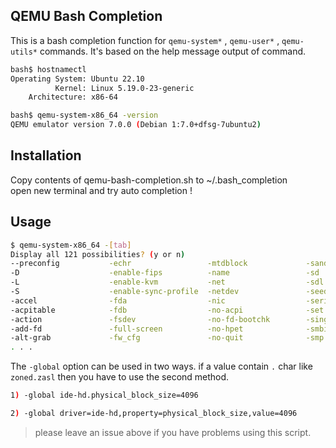 ## QEMU Bash Completion

This is a bash completion function for `qemu-system*` , `qemu-user*` ,
`qemu-utils*` commands.
It's based on the help message output of command.

```sh
bash$ hostnamectl
Operating System: Ubuntu 22.10                    
          Kernel: Linux 5.19.0-23-generic
    Architecture: x86-64

bash$ qemu-system-x86_64 -version 
QEMU emulator version 7.0.0 (Debian 1:7.0+dfsg-7ubuntu2)
```


## Installation

Copy contents of qemu-bash-completion.sh to ~/.bash_completion  
open new terminal and try auto completion !

## Usage


```sh
$ qemu-system-x86_64 -[tab]
Display all 121 possibilities? (y or n)
--preconfig           -echr                 -mtdblock             -sandbox
-D                    -enable-fips          -name                 -sd
-L                    -enable-kvm           -net                  -sdl
-S                    -enable-sync-profile  -netdev               -seed
-accel                -fda                  -nic                  -serial
-acpitable            -fdb                  -no-acpi              -set
-action               -fsdev                -no-fd-bootchk        -singlestep
-add-fd               -full-screen          -no-hpet              -smbios
-alt-grab             -fw_cfg               -no-quit              -smp
. . .
```

The `-global` option can be used in two ways.
if a value contain `.` char like `zoned.zasl` then you have to use the second method.

```sh
1) -global ide-hd.physical_block_size=4096

2) -global driver=ide-hd,property=physical_block_size,value=4096
```

> please leave an issue above if you have problems using this script.


